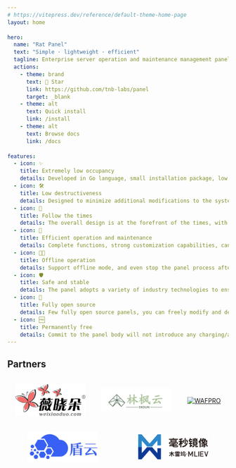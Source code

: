 ```yaml
---
# https://vitepress.dev/reference/default-theme-home-page
layout: home

hero:
  name: "Rat Panel"
  text: "Simple · lightweight · efficient"
  tagline: Enterprise server operation and maintenance management panel
  actions:
    - theme: brand
      text: 🌟 Star
      link: https://github.com/tnb-labs/panel
      target: _blank
    - theme: alt
      text: Quick install
      link: /install
    - theme: alt
      text: Browse docs
      link: /docs

features:
  - icon: ✨
    title: Extremely low occupancy
    details: Developed in Go language, small installation package, low occupancy, single file operation, will not affect system performance
  - icon: 🛠
    title: Low destructiveness
    details: Designed to minimize additional modifications to the system, we make the fewest modifications to the system among similar products
  - icon: 📅
    title: Follow the times
    details: The overall design is at the forefront of the times, with good compatibility with new systems, leading in the same type of products
  - icon: 🚀
    title: Efficient operation and maintenance
    details: Complete functions, strong customization capabilities, can quickly deploy small websites, and deploy complex applications based on customized requirements
  - icon: ⛓️‍💥
    title: Offline operation
    details: Support offline mode, and even stop the panel process after deployment, without affecting any existing services
  - icon: 🛡
    title: Safe and stable
    details: The panel adopts a variety of industry technologies to ensure the security of the body, and has been running stably in multiple survival environments for a long time
  - icon: 💽
    title: Fully open source
    details: Few fully open source panels, you can freely modify and develop the panel on the premise of complying with the open source agreement
  - icon: 🆓
    title: Permanently free
    details: Commit to the panel body will not introduce any charging/authorization functions in the future, and will be permanently free to use
---
```


## Partners

<div style="display: flex; justify-content: space-around; align-items: center; flex-wrap: wrap;">
    <a href="https://www.weixiaoduo.com/" style="padding: 1rem;">
      <img width="160" src="/.github/assets/wxd.png" alt="微晓朵">
    </a>
    <a href="https://www.dkdun.cn/aff/MQZZNVHQ" style="padding: 1rem;">
      <img width="160" src="/.github/assets/dk.png" alt="林枫云">
    </a>
    <a href="https://waf.pro/">
      <img width="160" src="/.github/assets/wafpro.png" alt="WAFPRO" style="padding: 1rem;">
    </a>
    <a href="https://scdn.ddunyun.com/">
      <img width="160" src="/.github/assets/ddunyun.png" alt="盾云SCDN" style="padding: 1rem;">
    </a>
    <a href="https://1ms.run/" style="padding: 1rem;">
      <img width="160" src="/.github/assets/1ms.svg" alt="毫秒镜像">
    </a>
</div>
